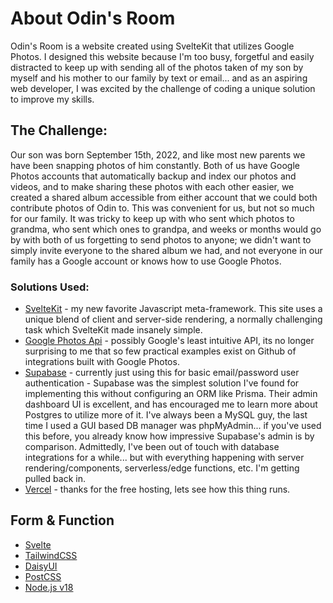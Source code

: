 # About Odin's Room

Odin's Room is a website created using SvelteKit that utilizes Google Photos. I designed this website because I'm too busy, forgetful and easily distracted to keep up with sending all of the photos taken of my son by myself and his mother to our family by text or email... and as an aspiring web developer, I was excited by the challenge of coding a unique solution to improve my skills.

## The Challenge:

Our son was born September 15th, 2022, and like most new parents we have been snapping photos of him constantly. Both of us have Google Photos accounts that automatically backup and index our photos and videos, and to make sharing these photos with each other easier, we created a shared album accessible from either account that we could both contribute photos of Odin to. This was convenient for us, but not so much for our family. It was tricky to keep up with who sent which photos to grandma, who sent which ones to grandpa, and weeks or months would go by with both of us forgetting to send photos to anyone; we didn't want to simply invite everyone to the shared album we had, and not everyone in our family has a Google account or knows how to use Google Photos.

### Solutions Used:

- [SvelteKit](https://kit.svelte.dev) - my new favorite Javascript meta-framework. This site uses a unique blend of client and server-side rendering, a normally challenging task which SvelteKit made insanely simple.
- [Google Photos Api](https://photos.google.com) - possibly Google's least intuitive API, its no longer surprising to me that so few practical examples exist on Github of integrations built with Google Photos. 
- [Supabase](https://supabase.com) - currently just using this for basic email/password user authentication - Supabase was the simplest solution I've found for implementing this without configuring an ORM like Prisma. Their admin dashboard UI is excellent, and has encouraged me to learn more about Postgres to utilize more of it. I've always been a MySQL guy, the last time I used a GUI based DB manager was phpMyAdmin... if you've used this before, you already know how impressive Supabase's admin is by comparison. Admittedly, I've been out of touch with database integrations for a while... but with everything happening with server rendering/components, serverless/edge functions, etc. I'm getting pulled back in.
- [Vercel](https://vercel.com) - thanks for the free hosting, lets see how this thing runs.

## Form & Function

- [Svelte](https://svelte.dev)
- [TailwindCSS](https://tailwindcss.com)
- [DaisyUI](https://daisyui.com)
- [PostCSS](https://postcss.org)
- [Node.js v18](https://nodejs.org)
